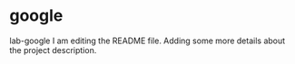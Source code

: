 # google
lab-google
I am editing the README file. Adding some more details about the project description.
